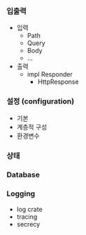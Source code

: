 ### 입출력
- 입력
    - Path
    - Query
    - Body
    - ...
- 출력
    - impl Responder
        - HttpResponse

### 설정 (configuration)
- 기본
- 계층적 구성
- 환경변수

### 상태

### Database

### Logging
- log crate
- tracing
- secrecy